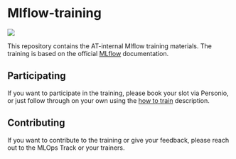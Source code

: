 # Mlflow-training

![](https://mlflow.org/docs/latest/_static/MLflow-logo-final-black.png)

This repository contains the AT-internal Mlflow training materials. The training is based on the official [MLflow](https://mlflow.org/docs/latest/index.html) documentation.
## Participating

If you want to participate in the training, please book your slot via Personio, or just follow through on your own using the [how to train](./How-to-train.md) description.

## Contributing

If you want to contribute to the training or give your feedback, please reach out to the MLOps Track or your trainers.